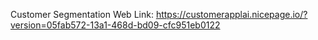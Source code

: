 Customer Segmentation Web Link:
https://customerapplai.nicepage.io/?version=05fab572-13a1-468d-bd09-cfc951eb0122
